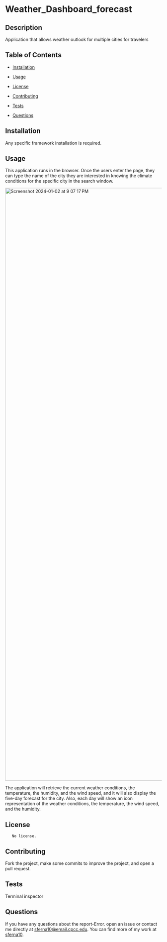 # Weather_Dashboard_forecast


## Description

Application that allows weather outlook for multiple cities for travelers

## Table of Contents

* [Installation](#installation)
* [Usage](#usage)

* [License](#license)

* [Contributing](#contributing)
* [Tests](#test)
* [Questions](#questions)

## Installation

Any specific framework installation is required.

## Usage

This application runs in the browser. Once the users enter the page, they can type the name of the city they are interested in knowing the climate conditions for the specific city in the search window. 

<img width="1906" alt="Screenshot 2024-01-02 at 9 07 17 PM" src="https://github.com/sferna10/Weather_Dashboard_forecast/assets/139423719/c41913c0-55e8-48fb-b24a-4061ede54c8a">


The application will retrieve the current weather conditions, the temperature, the humidity, and the wind speed, and it will also display the five-day forecast for the city. Also, each day will show an icon representation of the weather conditions, the temperature, the wind speed, and the humidity. 

## License 
    
       No license.

## Contributing

Fork the project, make some commits to improve the project, and open a pull request.

## Tests
 
Terminal inspector

## Questions

If you have any questions about the report-Error. open an issue or contact me  directly at sferna10@email.cpcc.edu. You can find more of my work at [sferna10](https://github.com/sferna10/).
